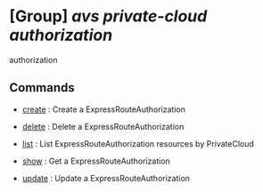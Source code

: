 # [Group] _avs private-cloud authorization_

authorization

## Commands

- [create](/Commands/avs/private-cloud/authorization/_create.md)
: Create a ExpressRouteAuthorization

- [delete](/Commands/avs/private-cloud/authorization/_delete.md)
: Delete a ExpressRouteAuthorization

- [list](/Commands/avs/private-cloud/authorization/_list.md)
: List ExpressRouteAuthorization resources by PrivateCloud

- [show](/Commands/avs/private-cloud/authorization/_show.md)
: Get a ExpressRouteAuthorization

- [update](/Commands/avs/private-cloud/authorization/_update.md)
: Update a ExpressRouteAuthorization
